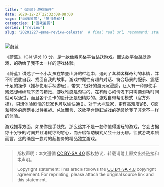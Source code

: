 ```yaml
---
title: "《蔚蓝》游戏简评"
date: 2020-12-27T22:32:08+08:00
tags: ["游戏鉴赏", "简书备份"]
categories: ["游戏鉴赏"]
series: ["review"]
slug: "20201227-game-review-celeste"  # final real url, recommend: start by date, follow lower case words with hyphen splitter. E.g., `20230316-text-title`
---
```


![蔚蓝](/img/posts/9835942-d12380ddfef4d12c.jpg "蔚蓝")

《蔚蓝》，IGN 评分 10 分，是一款像素风格平台跳跃游戏。而这款平台跳跃游戏，的确给了我不太一样的游戏体验。

《蔚蓝》讲述了一个小女孩在攀登山脉的过程中，遇到了各种各样奇幻的事情，并不断战胜自我、找回自我的故事。游戏中魔性有趣的对话、符合场景的配乐、震感十足的操作（推荐使用手柄游玩），带来了很好的游玩沉浸感，让人有一种即使手残还想继续玩下去的错觉。游戏难度是渐进的，在有耐心的情况下只需要消耗时间就可以通过，而且各个关卡的设计还是很精妙的。游戏自带帮助模式（官方外挂），只想体验剧情的玩家也可以愉快通关。对于大神玩家，更有高难度的B、C面和额外的后两关以供挑战。总体而言，这款平台跳跃游戏的确带给我了非常不一样的体验。

游戏推荐方面，如果你是手残党，那么这并不是一款你值得游玩的游戏，它会占据你十分多的时间并且消耗你的耐心，而开启帮助模式又会十分无聊。但就游戏素质而言，这的确是一款对的起售价的精品独立游戏。

---

> 版权声明：本文遵循 [CC BY-SA 4.0](https://creativecommons.org/licenses/by-sa/4.0/deed.zh) 版权协议，转载请附上原文出处链接和本声明。
>
> Copyright statement: This article follows the [CC BY-SA 4.0](https://creativecommons.org/licenses/by-sa/4.0/deed.en) copyright agreement. For reprinting, please attach the original source link and this statement.
